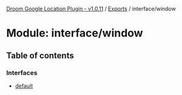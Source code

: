 [Droom Google Location Plugin - v1.0.11](../README.md) / [Exports](../modules.md) / interface/window

# Module: interface/window

## Table of contents

### Interfaces

- [default](../interfaces/interface_window.default.md)
